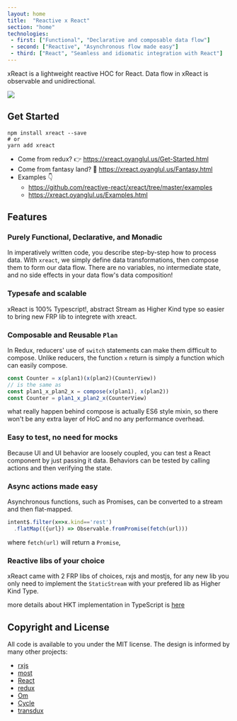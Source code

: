 ```yaml
---
layout: home
title:  "Reactive x React"
section: "home"
technologies:
 - first: ["Functional", "Declarative and composable data flow"]
 - second: ["Reactive", "Asynchronous flow made easy"]
 - third: ["React", "Seamless and idiomatic integration with React"]
---
```


xReact is a lightweight reactive HOC for React. Data flow in xReact is observable and unidirectional.

![](https://www.evernote.com/l/ABdv2Ks5f7dNQKxyoz7Q1eB9Xm9vy3U11ZMB/image.png)

## Get Started
```
npm install xreact --save
# or
yarn add xreact
```

- Come from redux? :point_right: <https://xreact.oyanglul.us/Get-Started.html>
- Come from fantasy land? :rainbow: <https://xreact.oyanglul.us/Fantasy.html>
- Examples :point_down:
  - <https://github.com/reactive-react/xreact/tree/master/examples>
  - <https://xreact.oyanglul.us/Examples.html>

## Features

### Purely Functional, Declarative, and Monadic
In imperatively written code, you describe step-by-step how to process data.  With `xreact`, we simply define data transformations, then compose them to form our data flow. There are no variables, no intermediate state, and no side effects in your data flow's data composition!

### Typesafe and scalable
xReact is 100% Typescript!, abstract Stream as Higher Kind type so easier to bring new FRP lib to integrete with xreact.

### Composable and Reusable `Plan`
In Redux, reducers' use of `switch` statements can make them difficult to compose. Unlike reducers, the function `x` return is simply a function which can easily compose.

```js
const Counter = x(plan1)(x(plan2)(CounterView))
// is the same as
const plan1_x_plan2_x = compose(x(plan1), x(plan2))
const Counter = plan1_x_plan2_x(CounterView)
```

what really happen behind compose is actually ES6 style mixin, so there won't be any extra layer of HoC and no any performance overhead.

### Easy to test, no need for mocks
Because UI and UI behavior are loosely coupled, you can test a React component by just passing it data. Behaviors can be tested by calling actions and then verifying the state.

### Async actions made easy
Asynchronous functions, such as Promises, can be converted to a stream and then flat-mapped.

```js
intent$.filter(x=>x.kind=='rest')
  .flatMap(({url}) => Observable.fromPromise(fetch(url)))
```

where `fetch(url)` will return a `Promise`,

### Reactive libs of your choice
xReact came with 2 FRP libs of choices, rxjs and mostjs, for any new lib you only need to implement the `StaticStream` with your prefered lib as Higher Kind Type.

more details about HKT implementation in TypeScript is [here](https://github.com/gcanti/fp-ts)

## Copyright and License
All code is available to you under the MIT license. The design is informed by many other projects:
- [rxjs](https://github.com/ReactiveX/rxjs)
- [most](https://github.com/cujojs/most)
- [React](http://facebook.github.io/react/)
- [redux](https://github.com/rackt/redux)
- [Om](https://github.com/omcljs/om)
- [Cycle](http://cycle.js.org/)
- [transdux](https://github.com/jcouyang/transdux)
